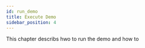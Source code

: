```yaml
---
id: run_demo
title: Execute Demo
sidebar_position: 4
---
```


This chapter describs hwo to run the demo and how to 